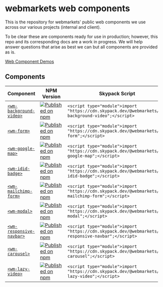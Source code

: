 # webmarkets web components

This is the repository for webmarkets' public web components we use across our various projects (internal and client).

To be clear these are components ready for use in production; however, this repo and its corresponding docs are a work in progress. We will help answer questions that arise as best we can but all components are provided as is.

[Web Component Demos](https://webmarkets-web-components.web.app/)

## Components

| Component     | NPM Version | Skypack Script
| --------------| ----------- | ------------
| [`<wm-background-video>`](https://github.com/Webmarkets/wm-web-components/tree/main/packages/wm-background-video) | [![Published on npm](https://img.shields.io/npm/v/@webmarkets/wm-background-video.svg)](https://www.npmjs.com/package/@webmarkets/wm-background-video) | `<script type="module">import "https://cdn.skypack.dev/@webmarkets/wm-background-video";</script>`
| [`<wm-form>`](https://github.com/Webmarkets/wm-web-components/tree/main/packages/wm-form) | [![Published on npm](https://img.shields.io/npm/v/@webmarkets/wm-form.svg)](https://www.npmjs.com/package/@webmarkets/wm-form) | `<script type="module">import "https://cdn.skypack.dev/@webmarkets/wm-form";</script>`
| [`<wm-google-map>`](https://github.com/Webmarkets/wm-web-components/tree/main/packages/wm-google-map) | [![Published on npm](https://img.shields.io/npm/v/@webmarkets/wm-google-map.svg)](https://www.npmjs.com/package/@webmarkets/wm-google-map) | `<script type="module">import "https://cdn.skypack.dev/@webmarkets/wm-google-map";</script>`
| [`<wm-idid-badge>`](https://github.com/Webmarkets/wm-web-components/tree/main/packages/wm-idid-badge) | [![Published on npm](https://img.shields.io/npm/v/@webmarkets/wm-idid-badge.svg)](https://www.npmjs.com/package/@webmarkets/wm-idid-badge) | `<script type="module">import "https://cdn.skypack.dev/@webmarkets/wm-idid-badge";</script>`
| [`<wm-mailchimp-form>`](https://github.com/Webmarkets/wm-web-components/tree/main/packages/wm-mailchimp-form) | [![Published on npm](https://img.shields.io/npm/v/@webmarkets/wm-mailchimp-form.svg)](https://www.npmjs.com/package/@webmarkets/wm-mailchimp-form) | `<script type="module">import "https://cdn.skypack.dev/@webmarkets/wm-mailchimp-form";</script>`
| [`<wm-modal>`](https://github.com/Webmarkets/wm-web-components/tree/main/packages/wm-modal) | [![Published on npm](https://img.shields.io/npm/v/@webmarkets/wm-modal.svg)](https://www.npmjs.com/package/@webmarkets/wm-modal) | `<script type="module">import "https://cdn.skypack.dev/@webmarkets/wm-modal";</script>`
| [`<wm-responsive-navbar>`](https://github.com/Webmarkets/wm-web-components/tree/main/packages/wm-responsive-navbar) | [![Published on npm](https://img.shields.io/npm/v/@webmarkets/wm-responsive-navbar.svg)](https://www.npmjs.com/package/@webmarkets/wm-responsive-navbar) | `<script type="module">import "https://cdn.skypack.dev/@webmarkets/wm-responsive-navbar";</script>`
| [`<wm-carousel>`](https://github.com/Webmarkets/wm-web-components/tree/main/packages/wm-carousel) | [![Published on npm](https://img.shields.io/npm/v/@webmarkets/wm-carousel.svg)](https://www.npmjs.com/package/@webmarkets/wm-carousel) | `<script type="module">import "https://cdn.skypack.dev/@webmarkets/wm-carousel";</script>`
| [`<wm-lazy-video>`](https://github.com/Webmarkets/wm-web-components/tree/main/packages/wm-lazy-video) | [![Published on npm](https://img.shields.io/npm/v/@webmarkets/wm-lazy-video.svg)](https://www.npmjs.com/package/@webmarkets/wm-lazy-video) | `<script type="module">import "https://cdn.skypack.dev/@webmarkets/wm-lazy-video";</script>`

